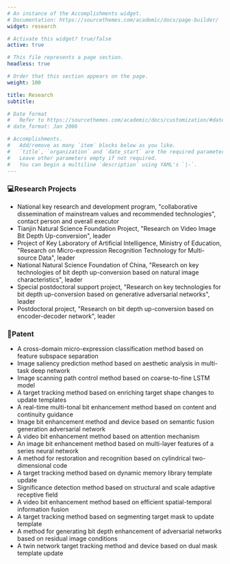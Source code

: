 ```yaml
---
# An instance of the Accomplishments widget.
# Documentation: https://sourcethemes.com/academic/docs/page-builder/
widget: research

# Activate this widget? true/false
active: true

# This file represents a page section.
headless: true

# Order that this section appears on the page.
weight: 100

title: Research
subtitle:

# Date format
#   Refer to https://sourcethemes.com/academic/docs/customization/#date-format
# date_format: Jan 2006

# Accomplishments.
#   Add/remove as many `item` blocks below as you like.
#   `title`, `organization` and `date_start` are the required parameters.
#   Leave other parameters empty if not required.
#   You can begin a multiline `description` using YAML's `|-`.
---
```


### :computer:Research Projects

- National key research and development program, "collaborative dissemination of mainstream values and recommended technologies", contact person and overall executor
- Tianjin Natural Science Foundation Project, "Research on Video Image Bit Depth Up-conversion", leader
- Project of Key Laboratory of Artificial Intelligence, Ministry of Education, "Research on Micro-expression Recognition Technology for Multi-source Data", leader
- National Natural Science Foundation of China, "Research on key technologies of bit depth up-conversion based on natural image characteristics", leader
- Special postdoctoral support project, "Research on key technologies for bit depth up-conversion based on generative adversarial networks", leader
- Postdoctoral project, "Research on bit depth up-conversion based on encoder-decoder network", leader

### :page_facing_up:Patent

- A cross-domain micro-expression classification method based on feature subspace separation
- Image saliency prediction method based on aesthetic analysis in multi-task deep network
- Image scanning path control method based on coarse-to-fine LSTM model
- A target tracking method based on enriching target shape changes to update templates
- A real-time multi-tonal bit enhancement method based on content and continuity guidance
- Image bit enhancement method and device based on semantic fusion generation adversarial network
- A video bit enhancement method based on attention mechanism
- An image bit enhancement method based on multi-layer features of a series neural network
- A method for restoration and recognition based on cylindrical two-dimensional code
- A target tracking method based on dynamic memory library template update
- Significance detection method based on structural and scale adaptive receptive field
- A video bit enhancement method based on efficient spatial-temporal information fusion
- A target tracking method based on segmenting target mask to update template
- A method for generating bit depth enhancement of adversarial networks based on residual image conditions
- A twin network target tracking method and device based on dual mask template update

